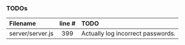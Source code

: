 ### TODOs
| Filename | line # | TODO
|:------|:------:|:------
| server/server.js | 399 | Actually log incorrect passwords.
